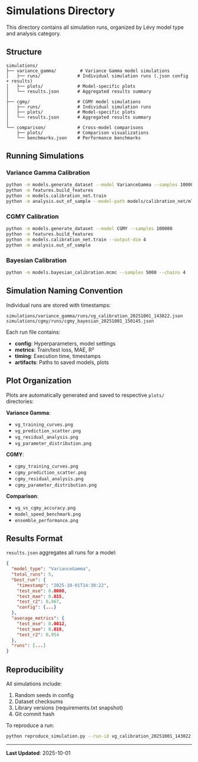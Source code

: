 # Simulations Directory

This directory contains all simulation runs, organized by Lévy model type and analysis category.

## Structure

```
simulations/
├── variance_gamma/         # Variance Gamma model simulations
│   ├── runs/              # Individual simulation runs (.json config + results)
│   ├── plots/             # Model-specific plots
│   └── results.json       # Aggregated results summary
│
├── cgmy/                  # CGMY model simulations
│   ├── runs/              # Individual simulation runs
│   ├── plots/             # Model-specific plots
│   └── results.json       # Aggregated results summary
│
└── comparison/            # Cross-model comparisons
    ├── plots/             # Comparison visualizations
    └── benchmarks.json    # Performance benchmarks
```

## Running Simulations

### Variance Gamma Calibration
```bash
python -m models.generate_dataset --model VarianceGamma --samples 100000
python -m features.build_features
python -m models.calibration_net.train
python -m analysis.out_of_sample --model-path models/calibration_net/mlp_calibration_model.h5
```

### CGMY Calibration
```bash
python -m models.generate_dataset --model CGMY --samples 100000
python -m features.build_features
python -m models.calibration_net.train --output-dim 4
python -m analysis.out_of_sample
```

### Bayesian Calibration
```bash
python -m models.bayesian_calibration.mcmc --samples 5000 --chains 4
```

## Simulation Naming Convention

Individual runs are stored with timestamps:
```
simulations/variance_gamma/runs/vg_calibration_20251001_143022.json
simulations/cgmy/runs/cgmy_bayesian_20251001_150145.json
```

Each run file contains:
- **config**: Hyperparameters, model settings
- **metrics**: Train/test loss, MAE, R²
- **timing**: Execution time, timestamps
- **artifacts**: Paths to saved models, plots

## Plot Organization

Plots are automatically generated and saved to respective `plots/` directories:

**Variance Gamma**:
- `vg_training_curves.png`
- `vg_prediction_scatter.png`
- `vg_residual_analysis.png`
- `vg_parameter_distribution.png`

**CGMY**:
- `cgmy_training_curves.png`
- `cgmy_prediction_scatter.png`
- `cgmy_residual_analysis.png`
- `cgmy_parameter_distribution.png`

**Comparison**:
- `vg_vs_cgmy_accuracy.png`
- `model_speed_benchmark.png`
- `ensemble_performance.png`

## Results Format

`results.json` aggregates all runs for a model:
```json
{
  "model_type": "VarianceGamma",
  "total_runs": 5,
  "best_run": {
    "timestamp": "2025-10-01T14:30:22",
    "test_mse": 0.0008,
    "test_mae": 0.015,
    "test_r2": 0.967,
    "config": {...}
  },
  "average_metrics": {
    "test_mse": 0.0012,
    "test_mae": 0.018,
    "test_r2": 0.954
  },
  "runs": [...]
}
```

## Reproducibility

All simulations include:
1. Random seeds in config
2. Dataset checksums
3. Library versions (requirements.txt snapshot)
4. Git commit hash

To reproduce a run:
```bash
python reproduce_simulation.py --run-id vg_calibration_20251001_143022
```

---

**Last Updated**: 2025-10-01
